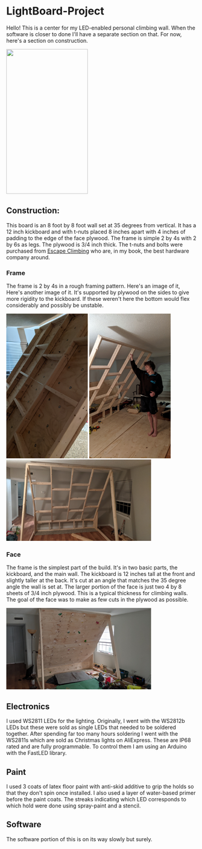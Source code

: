 # LightBoard-Project
Hello! This is a center for my LED-enabled personal climbing wall. When the software is closer to done I'll have a separate section on that. For now, here's a section on construction. 

<img src="/images/constructionComplete.jpg" width="216" height="384" />

## Construction:
This board is an 8 foot by 8 foot wall set at 35 degrees from vertical. It has a 12 inch kickboard and with t-nuts placed 8 inches apart with 4 inches of padding to the edge of the face plywood. The frame is simple 2 by 4s with 2 by 6s as legs. The plywood is 3/4 inch thick. The t-nuts and bolts were purchased from [Escape Climbing](https://escapeclimbing.com/) who are, in my book, the best hardware company around. 
### Frame
The frame is 2 by 4s in a rough framing pattern. Here's an image of it, Here's another image of it. It's supported by plywood on the sides to give more rigidity to the kickboard. If these weren't here the bottom would flex considerably and possibly be unstable. 

<img src="/images/backFrame.jpg" width="216" height="384" /> <img src="/images/standingFrame.jpg" width="216" height="384" /> <img src="/images/frameWithLegs.jpg" width="384" height="216" />
### Face
The frame is the simplest part of the build. It's in two basic parts, the kickboard, and the main wall. The kickboard is 12 inches tall at the front and slightly taller at the back. It's cut at an angle that matches the 35 degree angle the wall is set at. The larger portion of the face is just two 4 by 8 sheets of 3/4 inch plywood. This is a typical thickness for climbing walls. The goal of the face was to make as few cuts in the plywood as possible. 

<img src="/images/constructedWithHolds.jpg" width="384" height="216" />

## Electronics
I used WS2811 LEDs for the lighting. Originally, I went with the WS2812b LEDs but these were sold as single LEDs that needed to be soldered together. After spending far too many hours soldering I went with the WS2811s which are sold as Christmas lights on AliExpress. These are IP68 rated and are fully programmable. To control them I am using an Arduino with the FastLED library. 

## Paint
I used 3 coats of latex floor paint with anti-skid additive to grip the holds so that they don't spin once installed. I also used a layer of water-based primer before the paint coats. The streaks indicating which LED corresponds to which hold were done using spray-paint and a stencil. 

## Software
The software portion of this is on its way slowly but surely. 
